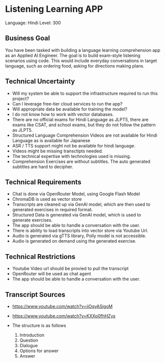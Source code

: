 # Listening Learning APP

Language: Hindi
Level: 300

## Business Goal
You have been tasked with building a language learning comprehension app as an Applied AI Engineer. 
The goal is to build exam-style listening scenarios using code. 
This would include everyday conversations in target language, such as ordering food, asking for directions making plans.

## Technical Uncertainty
- Will my system be able to support the infrastructure required to run this project? 
- Can I leverage free-tier cloud services to run the app?
- Will appropriate data be available for training the model?
- I do not know how to work with vector databases.
- There are no official exams for Hindi Language as JLPT5, there are exams like CSAT, and school exams, but they do not follow the pattern as JLPT5.
- Structured Language Comprehension Videos are not available for Hindi Language as is available for Japanese
- ASR / TTS support might not be available for hindi language.
- Videos might be missing transctipts needed.
- The technical expertise with technologies used is missing. 
- Comprehension Exercises are without subtitles. The auto generated subtitles are hard to decipher.

## Technical Requirements 
- Chat is done via OpenRouter Model, using Google Flash Model
- ChromaDB is used as vector store
- Transcripts are cleaned up via GenAI model, which are then used to generated exercises in required format. 
- Structured Data is generated via GenAI model, which is used to generate exercises.
- The app should be able to handle a conversation with the user.
- There is ability to load transcripts into vector store via Youtube Url.
- Audio is generated via gTTS library, Polly model is not accessible.  
- Audio is generated on demand using the generated exercise.

## Technical Restrictions
- Youtube Video url should be provied to pull the transcript
- OpenRouter will be used as chat agent
- The app should be able to handle a conversation with the user.

## Transcript Sources 
- https://www.youtube.com/watch?v=ijOqyASjgoM
- https://www.youtube.com/watch?v=KXXp0fhHZys

- The structure is as follows
    1. Introduction
    2. Question
    3. Dialogue
    4. Options for answer
    5. Answer
